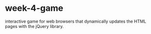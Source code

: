 # week-4-game
interactive game for web browsers that dynamically updates the HTML pages with the jQuery library.
